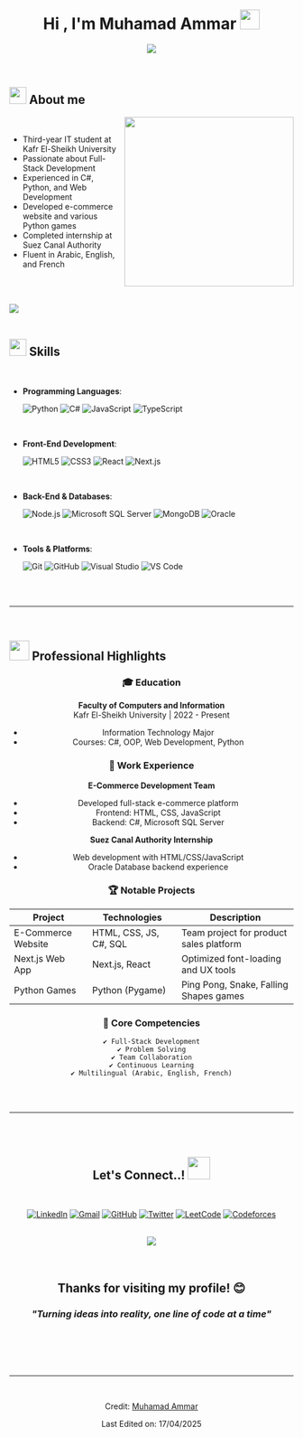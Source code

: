 
<h1 align="center"><b>Hi , I'm Muhamad Ammar </b><img src="https://media.giphy.com/media/hvRJCLFzcasrR4ia7z/giphy.gif" width="35"></h1>

<p align="center">
  <a href="https://github.com/DenverCoder1/readme-typing-svg"><img src="https://readme-typing-svg.herokuapp.com?font=Time+New+Roman&color=cyan&size=25&center=true&vCenter=true&width=600&height=100&lines=Software+Engineering+Student;Full-Stack+Developer;Python+and+C%23+Developer;Active+Learner;Love+to+code+and+create..<3"></a>
</p>

<br>

## <picture><img src="https://img.icons8.com/fluency/48/000000/programming.png" width="30px"></picture> **About me**


<picture> <img align="right" src="https://media.giphy.com/media/v1.Y2lkPTc5MGI3NjExcWJ1dWx5eGZ4a3RwZ3R1dG5qZ2V5dWZ2bGJ6eHZzN2RjYnR1eGZ1ZyZlcD12MV9pbnRlcm5hbF9naWZfYnlfaWQmY3Q9Zw/qgQUggAC3Pfv687qPC/giphy.gif" width="300px"></picture>

<br>

- Third-year IT student at Kafr El-Sheikh University
- Passionate about Full-Stack Development
- Experienced in C#, Python, and Web Development
- Developed e-commerce website and various Python games
- Completed internship at Suez Canal Authority
- Fluent in Arabic, English, and French

<br><br>

<img src="https://raw.githubusercontent.com/andreasbm/readme/master/assets/lines/colored.png"><br><br>

## <img src="https://raw.githubusercontent.com/Tarikul-Islam-Anik/Animated-Fluent-Emojis/master/Emojis/Objects/Hammer%20and%20Wrench.png" width="30"><b> Skills</b>
<br>

<p align="center">

- **Programming Languages**:
    
    ![Python](https://img.shields.io/badge/Python-3776AB?style=for-the-badge&logo=python&logoColor=white)
    ![C#](https://img.shields.io/badge/C%23-239120?style=for-the-badge&logo=c-sharp&logoColor=white)
    ![JavaScript](https://img.shields.io/badge/JavaScript-F7DF1E?style=for-the-badge&logo=javascript&logoColor=black)
    ![TypeScript](https://img.shields.io/badge/TypeScript-3178C6?style=for-the-badge&logo=typescript&logoColor=white)

<br>   
    
- **Front-End Development**:

   ![HTML5](https://img.shields.io/badge/HTML5-E34F26?style=for-the-badge&logo=html5&logoColor=white)
   ![CSS3](https://img.shields.io/badge/CSS3-1572B6?style=for-the-badge&logo=css3&logoColor=white)
   ![React](https://img.shields.io/badge/React-61DAFB?style=for-the-badge&logo=react&logoColor=black)
   ![Next.js](https://img.shields.io/badge/Next.js-000000?style=for-the-badge&logo=next.js&logoColor=white)

<br>

- **Back-End & Databases**:

    ![Node.js](https://img.shields.io/badge/Node.js-339933?style=for-the-badge&logo=node.js&logoColor=white)
    ![Microsoft SQL Server](https://img.shields.io/badge/Microsoft%20SQL%20Server-CC2927?style=for-the-badge&logo=microsoft%20sql%20server&logoColor=white)
    ![MongoDB](https://img.shields.io/badge/MongoDB-47A248?style=for-the-badge&logo=mongodb&logoColor=white)
    ![Oracle](https://img.shields.io/badge/Oracle-F80000?style=for-the-badge&logo=oracle&logoColor=white)

<br>

- **Tools & Platforms**:

    ![Git](https://img.shields.io/badge/Git-F05032?style=for-the-badge&logo=git&logoColor=white)
    ![GitHub](https://img.shields.io/badge/GitHub-181717?style=for-the-badge&logo=github&logoColor=white)
    ![Visual Studio](https://img.shields.io/badge/Visual%20Studio-5C2D91?style=for-the-badge&logo=visual%20studio&logoColor=white)
    ![VS Code](https://img.shields.io/badge/VS%20Code-007ACC?style=for-the-badge&logo=visual%20studio%20code&logoColor=white)

</p>

<br>
<br>

-----

<br>

## <img src="https://raw.githubusercontent.com/Tarikul-Islam-Anik/Animated-Fluent-Emojis/master/Emojis/Travel%20and%20places/Fire.png" width="35"><b> Professional Highlights</b>

<div align="center">

### 🎓 Education
**Faculty of Computers and Information**  
Kafr El-Sheikh University | 2022 - Present  
- Information Technology Major  
- Courses: C#, OOP, Web Development, Python  

### 💼 Work Experience
**E-Commerce Development Team**  
- Developed full-stack e-commerce platform  
- Frontend: HTML, CSS, JavaScript  
- Backend: C#, Microsoft SQL Server  

**Suez Canal Authority Internship**  
- Web development with HTML/CSS/JavaScript  
- Oracle Database backend experience  

### 🏆 Notable Projects
| Project | Technologies | Description |
|---------|-------------|-------------|
| E-Commerce Website | HTML, CSS, JS, C#, SQL | Team project for product sales platform |
| Next.js Web App | Next.js, React | Optimized font-loading and UX tools |
| Python Games | Python (Pygame) | Ping Pong, Snake, Falling Shapes games |

### 🌟 Core Competencies
```text
✔ Full-Stack Development
✔ Problem Solving
✔ Team Collaboration
✔ Continuous Learning
✔ Multilingual (Arabic, English, French)
```

<br>
<br>

-----

<br>
<br>

## <b>Let's Connect..! <img src="https://raw.githubusercontent.com/Tarikul-Islam-Anik/Animated-Fluent-Emojis/master/Emojis/Hand%20gestures/Handshake.png" width="40"> </b>
<br>
<div align='center'>

[![LinkedIn](https://img.shields.io/badge/LinkedIn-0077B5?style=for-the-badge&logo=linkedin&logoColor=white)](https://linkedin.com/in/muhamad-ammar-18b427306)
[![Gmail](https://img.shields.io/badge/Gmail-D14836?style=for-the-badge&logo=gmail&logoColor=white)](mailto:Muhamad.ammar09001@qmail.com)
[![GitHub](https://img.shields.io/badge/GitHub-100000?style=for-the-badge&logo=github&logoColor=white)](https://github.com/Muhamedhossafy)
[![Twitter](https://img.shields.io/badge/Twitter-1DA1F2?style=for-the-badge&logo=twitter&logoColor=white)](https://x.com/MuhamadAmm36641?t=VgZ5wL-2aDE-qoAheNhjfA&s=09)
[![LeetCode](https://img.shields.io/badge/-LeetCode-FFA116?style=for-the-badge&logo=LeetCode&logoColor=black)](https://leetcode.com/u/muhamad0900/)
[![Codeforces](https://img.shields.io/badge/Codeforces-445f9d?style=for-the-badge&logo=Codeforces&logoColor=white)](https://codeforces.com/)

</div>

<br>
<img src="https://raw.githubusercontent.com/andreasbm/readme/master/assets/lines/colored.png">
<br>
<br>
<br>

<div align='center'>

## <b>Thanks for visiting my profile! 😊</b>
### <i>"Turning ideas into reality, one line of code at a time"</i>

</div>
<br>
<br>
<br>
<br>

---

<br>

Credit: [Muhamad Ammar](https://github.com/Muhamedhossafy)

Last Edited on: 17/04/2025
